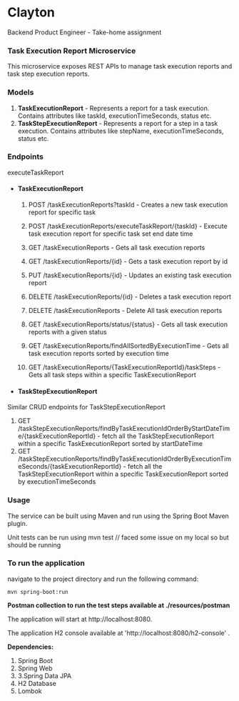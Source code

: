 # Clayton
Backend Product Engineer - Take-home assignment

### **Task Execution Report Microservice**

This microservice exposes REST APIs to manage task execution reports and task step execution reports.

### Models
1. **TaskExecutionReport** - Represents a report for a task execution. Contains attributes like taskId, executionTimeSeconds, status etc.
2. **TaskStepExecutionReport** - Represents a report for a step in a task execution. Contains attributes like stepName, executionTimeSeconds, status etc.

### Endpoints

executeTaskReport

* ####  **TaskExecutionReport**
     1. POST /taskExecutionReports?taskId - Creates a new task execution report for specific task 
     2. POST /taskExecutionReports/executeTaskReport/{taskId} - Execute task execution report for specific task set end date time

     3. GET /taskExecutionReports - Gets all task execution reports

     4. GET /taskExecutionReports/{id} - Gets a task execution report by id

     5. PUT /taskExecutionReports/{id} - Updates an existing task execution report

     6. DELETE /taskExecutionReports/{id} - Deletes a task execution report
     7. DELETE /taskExecutionReports - Delete All task execution reports

     8. GET /taskExecutionReports/status/{status} - Gets all task execution reports with a given status

     9. GET /taskExecutionReports/findAllSortedByExecutionTime - Gets all task execution reports sorted by execution time
     
     10. GET /taskExecutionReports/{TaskExecutionReportId}/taskSteps - Gets all task steps within a specific TaskExecutionReport

* ####  **TaskStepExecutionReport**


Similar CRUD endpoints for TaskStepExecutionReport

   1. GET /taskStepExecutionReports/findByTaskExecutionIdOrderByStartDateTime/{taskExecutionReportId} - fetch all the TaskStepExecutionReport within a specific TaskExecutionReport sorted by startDateTime
   2. GET /taskStepExecutionReports/findByTaskExecutionIdOrderByExecutionTimeSeconds/{taskExecutionReportId} - fetch all the TaskStepExecutionReport within a specific TaskExecutionReport sorted by executionTimeSeconds

###  **Usage**

The service can be built using Maven and run using the Spring Boot Maven plugin.

Unit tests can be run using mvn test   // faced some issue on my local so but should be running 


### **To run the application**
navigate to the project directory and run the following command:

`mvn spring-boot:run`

**Postman collection to run the test steps available at ./resources/postman**

The application will start at http://localhost:8080.

The application   H2 console available at 'http://localhost:8080/h2-console' .

**Dependencies:**

   1. Spring Boot
   2. Spring Web 
   3. 3.Spring Data JPA
   4. H2 Database
   5. Lombok